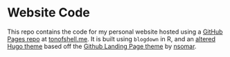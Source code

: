# Website Code

This repo contains the code for my personal website hosted using a [GitHub Pages repo](http://github.com/tonofshell/tonofshell.github.io) at [tonofshell.me](http://tonofshell.me). It is built using `blogdown` in R, and an [altered Hugo theme](https://github.com/tonofshell/github-dev-page) based off the [Github Landing Page theme](https://github.com/nsomar/github-project-landing-page) by [nsomar](https://github.com/nsomar/).